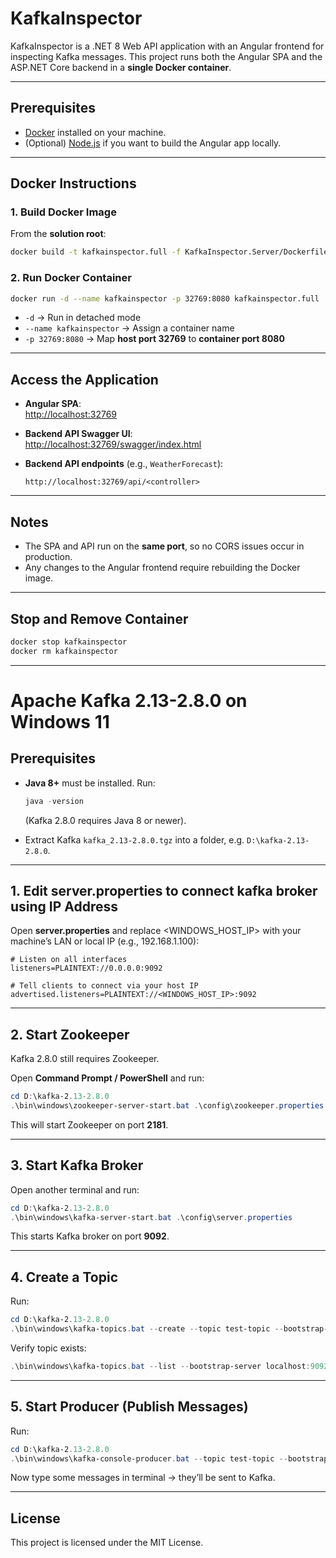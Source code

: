 # KafkaInspector

KafkaInspector is a .NET 8 Web API application with an Angular frontend for inspecting Kafka messages. This project runs both the Angular SPA and the ASP.NET Core backend in a **single Docker container**.

---

## Prerequisites

- [Docker](https://www.docker.com/get-started) installed on your machine.
- (Optional) [Node.js](https://nodejs.org/) if you want to build the Angular app locally.

---

## Docker Instructions

### 1. Build Docker Image

From the **solution root**:

```bash
docker build -t kafkainspector.full -f KafkaInspector.Server/Dockerfile .
```

### 2. Run Docker Container

```bash
docker run -d --name kafkainspector -p 32769:8080 kafkainspector.full
```

- `-d` → Run in detached mode  
- `--name kafkainspector` → Assign a container name  
- `-p 32769:8080` → Map **host port 32769** to **container port 8080**

---

## Access the Application

- **Angular SPA**:  
  [http://localhost:32769](http://localhost:32769)

- **Backend API Swagger UI**:  
  [http://localhost:32769/swagger/index.html](http://localhost:32769/swagger/index.html)

- **Backend API endpoints** (e.g., `WeatherForecast`):  
  ```
  http://localhost:32769/api/<controller>
  ```

---

## Notes

- The SPA and API run on the **same port**, so no CORS issues occur in production.  
- Any changes to the Angular frontend require rebuilding the Docker image.

---

## Stop and Remove Container

```bash
docker stop kafkainspector
docker rm kafkainspector
```

---

# Apache Kafka 2.13-2.8.0 on Windows 11

## Prerequisites

- **Java 8+** must be installed. Run:
  ```powershell
  java -version
  ```
  (Kafka 2.8.0 requires Java 8 or newer).

- Extract Kafka `kafka_2.13-2.8.0.tgz` into a folder, e.g. `D:\kafka-2.13-2.8.0`.

---

## 1. Edit server.properties to connect kafka broker using IP Address 

Open **server.properties** and replace <WINDOWS_HOST_IP> with your machine’s LAN or local IP (e.g., 192.168.1.100):

```notepad
# Listen on all interfaces
listeners=PLAINTEXT://0.0.0.0:9092

# Tell clients to connect via your host IP
advertised.listeners=PLAINTEXT://<WINDOWS_HOST_IP>:9092
```
---

## 2. Start Zookeeper

Kafka 2.8.0 still requires Zookeeper.

Open **Command Prompt / PowerShell** and run:

```powershell
cd D:\kafka-2.13-2.8.0
.\bin\windows\zookeeper-server-start.bat .\config\zookeeper.properties
```

This will start Zookeeper on port **2181**.

---

## 3. Start Kafka Broker

Open another terminal and run:

```powershell
cd D:\kafka-2.13-2.8.0
.\bin\windows\kafka-server-start.bat .\config\server.properties
```

This starts Kafka broker on port **9092**.

---

## 4. Create a Topic

Run:

```powershell
cd D:\kafka-2.13-2.8.0
.\bin\windows\kafka-topics.bat --create --topic test-topic --bootstrap-server localhost:9092 --partitions 1 --replication-factor 1
```

Verify topic exists:

```powershell
.\bin\windows\kafka-topics.bat --list --bootstrap-server localhost:9092
```

---

## 5. Start Producer (Publish Messages)

Run:

```powershell
cd D:\kafka-2.13-2.8.0
.\bin\windows\kafka-console-producer.bat --topic test-topic --bootstrap-server localhost:9092
```

Now type some messages in terminal → they’ll be sent to Kafka.

---

## License

This project is licensed under the MIT License.